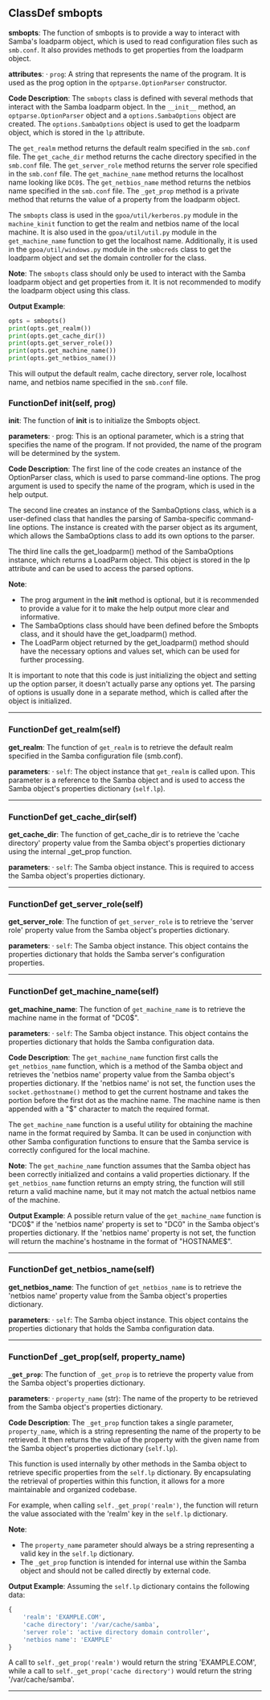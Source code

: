 ## ClassDef smbopts
 **smbopts**: The function of smbopts is to provide a way to interact with Samba's loadparm object, which is used to read configuration files such as `smb.conf`. It also provides methods to get properties from the loadparm object.

**attributes**:
· `prog`: A string that represents the name of the program. It is used as the prog option in the `optparse.OptionParser` constructor.

**Code Description**:
The `smbopts` class is defined with several methods that interact with the Samba loadparm object. In the `__init__` method, an `optparse.OptionParser` object and a `options.SambaOptions` object are created. The `options.SambaOptions` object is used to get the loadparm object, which is stored in the `lp` attribute.

The `get_realm` method returns the default realm specified in the `smb.conf` file. The `get_cache_dir` method returns the cache directory specified in the `smb.conf` file. The `get_server_role` method returns the server role specified in the `smb.conf` file. The `get_machine_name` method returns the localhost name looking like `DC0$`. The `get_netbios_name` method returns the netbios name specified in the `smb.conf` file. The `_get_prop` method is a private method that returns the value of a property from the loadparm object.

The `smbopts` class is used in the `gpoa/util/kerberos.py` module in the `machine_kinit` function to get the realm and netbios name of the local machine. It is also used in the `gpoa/util/util.py` module in the `get_machine_name` function to get the localhost name. Additionally, it is used in the `gpoa/util/windows.py` module in the `smbcreds` class to get the loadparm object and set the domain controller for the class.

**Note**:
The `smbopts` class should only be used to interact with the Samba loadparm object and get properties from it. It is not recommended to modify the loadparm object using this class.

**Output Example**:
```python
opts = smbopts()
print(opts.get_realm())
print(opts.get_cache_dir())
print(opts.get_server_role())
print(opts.get_machine_name())
print(opts.get_netbios_name())
```
This will output the default realm, cache directory, server role, localhost name, and netbios name specified in the `smb.conf` file.
### FunctionDef __init__(self, prog)
 **__init__**: The function of __init__ is to initialize the Smbopts object.

**parameters**:
· prog: This is an optional parameter, which is a string that specifies the name of the program. If not provided, the name of the program will be determined by the system.

**Code Description**:
The first line of the code creates an instance of the OptionParser class, which is used to parse command-line options. The prog argument is used to specify the name of the program, which is used in the help output.

The second line creates an instance of the SambaOptions class, which is a user-defined class that handles the parsing of Samba-specific command-line options. The instance is created with the parser object as its argument, which allows the SambaOptions class to add its own options to the parser.

The third line calls the get\_loadparm() method of the SambaOptions instance, which returns a LoadParm object. This object is stored in the lp attribute and can be used to access the parsed options.

**Note**:
- The prog argument in the __init__ method is optional, but it is recommended to provide a value for it to make the help output more clear and informative.
- The SambaOptions class should have been defined before the Smbopts class, and it should have the get\_loadparm() method.
- The LoadParm object returned by the get\_loadparm() method should have the necessary options and values set, which can be used for further processing.

It is important to note that this code is just initializing the object and setting up the option parser, it doesn't actually parse any options yet. The parsing of options is usually done in a separate method, which is called after the object is initialized.
***
### FunctionDef get_realm(self)
 **get\_realm**: The function of `get_realm` is to retrieve the default realm specified in the Samba configuration file (smb.conf).

**parameters**:
· `self`: The object instance that `get_realm` is called upon. This parameter is a reference to the Samba object and is used to access the Samba object's properties dictionary (`self.lp`).

***
### FunctionDef get_cache_dir(self)
 **get\_cache\_dir**: The function of get\_cache\_dir is to retrieve the 'cache directory' property value from the Samba object's properties dictionary using the internal \_get\_prop function.

**parameters**:
· `self`: The Samba object instance. This is required to access the Samba object's properties dictionary.

***
### FunctionDef get_server_role(self)
 **get\_server\_role**: The function of `get_server_role` is to retrieve the 'server role' property value from the Samba object's properties dictionary.

**parameters**:
· `self`: The Samba object instance. This object contains the properties dictionary that holds the Samba server's configuration properties.

***
### FunctionDef get_machine_name(self)
 **get_machine_name**: The function of `get_machine_name` is to retrieve the machine name in the format of "DC0$".

**parameters**:
· `self`: The Samba object instance. This object contains the properties dictionary that holds the Samba configuration data.

**Code Description**:
The `get_machine_name` function first calls the `get_netbios_name` function, which is a method of the Samba object and retrieves the 'netbios name' property value from the Samba object's properties dictionary. If the 'netbios name' is not set, the function uses the `socket.gethostname()` method to get the current hostname and takes the portion before the first dot as the machine name. The machine name is then appended with a "$" character to match the required format.

The `get_machine_name` function is a useful utility for obtaining the machine name in the format required by Samba. It can be used in conjunction with other Samba configuration functions to ensure that the Samba service is correctly configured for the local machine.

**Note**:
The `get_machine_name` function assumes that the Samba object has been correctly initialized and contains a valid properties dictionary. If the `get_netbios_name` function returns an empty string, the function will still return a valid machine name, but it may not match the actual netbios name of the machine.

**Output Example**:
A possible return value of the `get_machine_name` function is "DC0$" if the 'netbios name' property is set to "DC0" in the Samba object's properties dictionary. If the 'netbios name' property is not set, the function will return the machine's hostname in the format of "HOSTNAME$".
***
### FunctionDef get_netbios_name(self)
 **get\_netbios\_name**: The function of `get_netbios_name` is to retrieve the 'netbios name' property value from the Samba object's properties dictionary.

**parameters**:
· `self`: The Samba object instance. This object contains the properties dictionary that holds the Samba configuration data.

***
### FunctionDef _get_prop(self, property_name)
 **`_get_prop`**: The function of `_get_prop` is to retrieve the property value from the Samba object's properties dictionary.

**parameters**:
· `property_name` (str): The name of the property to be retrieved from the Samba object's properties dictionary.

**Code Description**:
The `_get_prop` function takes a single parameter, `property_name`, which is a string representing the name of the property to be retrieved. It then returns the value of the property with the given name from the Samba object's properties dictionary (`self.lp`).

This function is used internally by other methods in the Samba object to retrieve specific properties from the `self.lp` dictionary. By encapsulating the retrieval of properties within this function, it allows for a more maintainable and organized codebase.

For example, when calling `self._get_prop('realm')`, the function will return the value associated with the 'realm' key in the `self.lp` dictionary.

**Note**:
- The `property_name` parameter should always be a string representing a valid key in the `self.lp` dictionary.
- The `_get_prop` function is intended for internal use within the Samba object and should not be called directly by external code.

**Output Example**:
Assuming the `self.lp` dictionary contains the following data:
```python
{
    'realm': 'EXAMPLE.COM',
    'cache directory': '/var/cache/samba',
    'server role': 'active directory domain controller',
    'netbios name': 'EXAMPLE'
}
```
A call to `self._get_prop('realm')` would return the string 'EXAMPLE.COM', while a call to `self._get_prop('cache directory')` would return the string '/var/cache/samba'.
***
